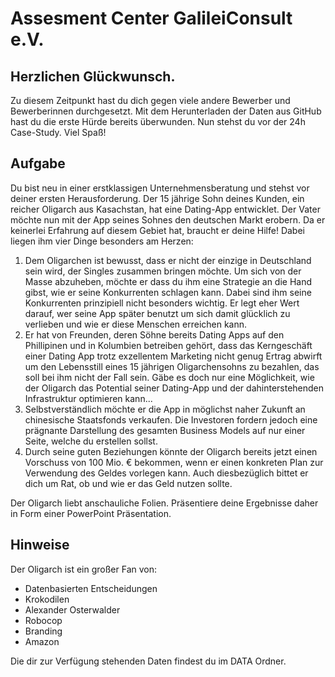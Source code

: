 # Assesment Center GalileiConsult e.V.
## Herzlichen Glückwunsch.
Zu diesem Zeitpunkt hast du dich gegen viele andere Bewerber und Bewerberinnen durchgesetzt. Mit dem Herunterladen der Daten aus GitHub hast du die erste Hürde bereits überwunden. Nun stehst du vor der 24h Case-Study. Viel Spaß!

## Aufgabe
Du bist neu in einer erstklassigen Unternehmensberatung und stehst vor deiner ersten Herausforderung. Der 15 jährige Sohn deines Kunden, ein reicher Oligarch aus Kasachstan, hat eine Dating-App entwicklet. Der Vater möchte nun mit der App seines Sohnes den deutschen Markt erobern.
Da er keinerlei Erfahrung auf diesem Gebiet hat, braucht er deine Hilfe! Dabei liegen ihm vier Dinge besonders am Herzen:
1. Dem Oligarchen ist bewusst, dass er nicht der einzige in Deutschland sein wird, der Singles zusammen bringen möchte. Um sich von der Masse abzuheben, möchte er dass du ihm eine Strategie an die Hand gibst, wie er seine Konkurrenten schlagen kann. Dabei sind ihm seine Konkurrenten prinzipiell nicht besonders wichtig. Er legt eher Wert darauf, wer seine App später benutzt um sich damit glücklich zu verlieben und wie er diese Menschen erreichen kann.
2. Er hat von Freunden, deren Söhne bereits Dating Apps auf den Phillipinen und in Kolumbien betreiben gehört, dass das Kerngeschäft einer Dating App trotz exzellentem Marketing nicht genug Ertrag abwirft um den Lebensstill eines 15 jährigen Oligarchensohns zu bezahlen, das soll bei ihm nicht der Fall sein. Gäbe es doch nur eine Möglichkeit, wie der Oligarch das Potential seiner Dating-App und der dahinterstehenden Infrastruktur optimieren kann...
3. Selbstverständlich möchte er die App in möglichst naher Zukunft an chinesische Staatsfonds verkaufen. Die Investoren fordern jedoch eine prägnante Darstellung des gesamten Business Models auf nur einer Seite, welche du erstellen sollst.
4. Durch seine guten Beziehungen könnte der Oligarch bereits jetzt einen Vorschuss von 100 Mio. € bekommen, wenn er einen konkreten Plan zur Verwendung des Geldes vorlegen kann. Auch diesbezüglich bittet er dich um Rat, ob und wie er das Geld nutzen sollte.

Der Oligarch liebt anschauliche Folien. Präsentiere deine Ergebnisse daher in Form einer PowerPoint Präsentation.

## Hinweise
Der Oligarch ist ein großer Fan von:
* Datenbasierten Entscheidungen
* Krokodilen
* Alexander Osterwalder
* Robocop
* Branding
* Amazon

Die dir zur Verfügung stehenden Daten findest du im DATA Ordner.
